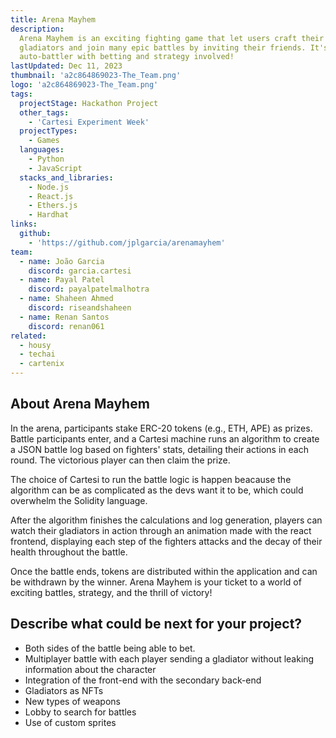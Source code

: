 ```yaml
---
title: Arena Mayhem
description:
  Arena Mayhem is an exciting fighting game that let users craft their own
  gladiators and join many epic battles by inviting their friends. It's an
  auto-battler with betting and strategy involved!
lastUpdated: Dec 11, 2023
thumbnail: 'a2c864869023-The_Team.png'
logo: 'a2c864869023-The_Team.png'
tags:
  projectStage: Hackathon Project
  other_tags:
    - 'Cartesi Experiment Week'
  projectTypes:
    - Games
  languages:
    - Python
    - JavaScript
  stacks_and_libraries:
    - Node.js
    - React.js
    - Ethers.js
    - Hardhat
links:
  github:
    - 'https://github.com/jplgarcia/arenamayhem'
team:
  - name: João Garcia
    discord: garcia.cartesi
  - name: Payal Patel
    discord: payalpatelmalhotra
  - name: Shaheen Ahmed
    discord: riseandshaheen
  - name: Renan Santos
    discord: renan061
related:
  - housy
  - techai
  - cartenix
---
```


## About Arena Mayhem

In the arena, participants stake ERC-20 tokens (e.g., ETH, APE) as prizes.
Battle participants enter, and a Cartesi machine runs an algorithm to create a
JSON battle log based on fighters' stats, detailing their actions in each round.
The victorious player can then claim the prize.

The choice of Cartesi to run the battle logic is happen beacause the algorithm
can be as complicated as the devs want it to be, which could overwhelm the
Solidity language.

After the algorithm finishes the calculations and log generation, players can
watch their gladiators in action through an animation made with the react
frontend, displaying each step of the fighters attacks and the decay of their
health throughout the battle.

Once the battle ends, tokens are distributed within the application and can be
withdrawn by the winner. Arena Mayhem is your ticket to a world of exciting
battles, strategy, and the thrill of victory!

## Describe what could be next for your project?

- Both sides of the battle being able to bet.
- Multiplayer battle with each player sending a gladiator without leaking
  information about the character
- Integration of the front-end with the secondary back-end
- Gladiators as NFTs
- New types of weapons
- Lobby to search for battles
- Use of custom sprites
